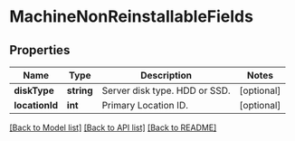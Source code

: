 # MachineNonReinstallableFields

## Properties
Name | Type | Description | Notes
------------ | ------------- | ------------- | -------------
**diskType** | **string** | Server disk type. HDD or SSD. | [optional] 
**locationId** | **int** | Primary Location ID. | [optional] 

[[Back to Model list]](../../README.md#documentation-for-models) [[Back to API list]](../../README.md#documentation-for-api-endpoints) [[Back to README]](../../README.md)

